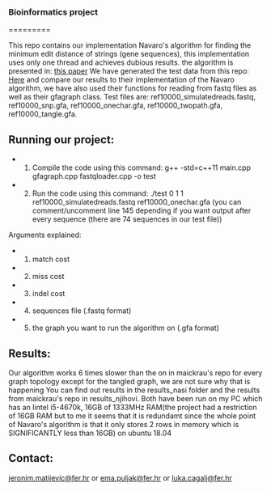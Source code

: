 ### Bioinformatics project
=========

This repo contains our implementation Navaro's algorithm for finding the minimum edit distance of strings (gene sequences), this implementation uses only one thread and achieves dubious results.
the algorithm is presented in: [this paper](https://www.sciencedirect.com/science/article/pii/S0304397599003333)
We have generated the test data from this repo: [Here](https://github.com/maickrau/GraphAligner/tree/PaperExperiments/WabiExperimentSnake) and compare our results to their implementation of the Navaro algorithm, we have also used their functions for reading from fastq files as well as their gfagraph class.
Test files are: ref10000_simulatedreads.fastq, ref10000_snp.gfa, ref10000_onechar.gfa, ref10000_twopath.gfa, ref10000_tangle.gfa.

Running our project:
--------------
* 1. Compile the code using this command: g++ -std=c++11 main.cpp gfagraph.cpp fastqloader.cpp -o test
* 2. Run the code using this command: ./test 0 1 1 ref10000_simulatedreads.fastq ref10000_onechar.gfa 
(you can comment/uncomment line 145 depending if you want output after every sequence (there are 74 sequences in our test file))

Arguments explained:
- 1. match cost
- 2. miss cost
- 3. indel cost
- 4. sequences file (.fastq format)
- 5. the graph you want to run the algorithm on (.gfa format)

Results:
-------------
Our algorithm works 6 times slower than the on in maickrau's repo for every graph topology except for the tangled graph, we are not sure why that is happening
You can find out results in the results_nasi folder and the results from maickrau's repo in results_njihovi. Both have been run on my PC which has an Iintel i5-4670k, 16GB of 1333MHz RAM(the project had a restriction of 16GB RAM but to me it seems that it is redundamt since the whole point of Navaro's algorithm is that it only stores 2 rows in memory which is SIGNIFICANTLY less than 16GB) on ubuntu 18.04

Contact:
--------
jeronim.matijevic@fer.hr or
ema.puljak@fer.hr or
luka.cagalj@fer.hr
